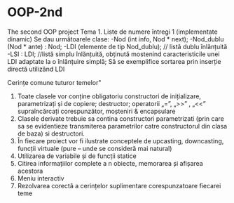 # OOP-2nd
The second OOP project
Tema 1. Liste de numere întregi 1 (implementate dinamic)
Se dau următoarele clase:
-Nod (int info, Nod * next);
-Nod_dublu (Nod * ante) : Nod;
-LDI (elemente de tip Nod_dublu); // listă dublu înlănțuită
-LSI : LDI; //listă simplu înlănțuită, obținută mostenind caracteristicile unei LDI adaptate la o
înlănțuire simplă;
Să se exemplifice sortarea prin inserție directă utilizând LDI


Cerințe comune tuturor temelor"
1. Toate clasele vor conține obligatoriu constructori de inițializare, parametrizați
și de copiere; destructor; operatorii „=”, „>>” , „<<” 
supraîncărcați corespunzător, moșteniri & encapsulare
2. Clasele derivate trebuie sa contina constructori parametrizati (prin care sa se evidentieze
transmiterea parametrilor catre constructorul din clasa de baza) si destructori. 
3. În fiecare proiect vor fi ilustrate conceptele de upcasting, downcasting, funcții virtuale (pure
– unde se consideră mai natural)
4. Utilizarea de variabile și de funcții statice
5. Citirea informațiilor complete a n obiecte, memorarea și afișarea acestora
6. Meniu interactiv 
7. Rezolvarea corectă a cerințelor suplimentare corespunzatoare fiecarei teme 
